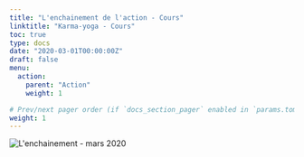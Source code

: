 ```yaml
---
title: "L'enchainement de l'action - Cours"
linktitle: "Karma-yoga - Cours"
toc: true
type: docs
date: "2020-03-01T00:00:00Z"
draft: false
menu:
  action:
    parent: "Action"
    weight: 1

# Prev/next pager order (if `docs_section_pager` enabled in `params.toml`)
weight: 1
---
```


![L'enchainement - mars 2020](/img/karma-yoga-2020-03.jpg)

